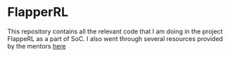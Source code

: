 # FlapperRL

This repository contains all the relevant code that I am doing in the project FlappeRL as a part of SoC. I also went through several resources provided by the mentors [here](https://thundering-leech-b51.notion.site/SoC-FlappeRL-4a1957f999a44834a9dbd0fab282e3f1)
